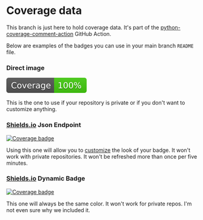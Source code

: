 # Coverage data

This branch is just here to hold coverage data. It's part of the
[python-coverage-comment-action](https://github.com/marketplace/actions/python-coverage-comment)
GitHub Action.

Below are examples of the badges you can use in your main branch `README` file.

### Direct image

[![Coverage badge](https://raw.githubusercontent.com/ewjoachim/raincoat/python-coverage-comment-action-data/badge.svg)](https://github.com/ewjoachim/raincoat/tree/python-coverage-comment-action-data)

This is the one to use if your repository is private or if you don't want to customize anything.

### [Shields.io](https://shields.io) Json Endpoint

[![Coverage badge](https://img.shields.io/endpoint?url=https://raw.githubusercontent.com/ewjoachim/raincoat/python-coverage-comment-action-data/endpoint.json)](https://github.com/ewjoachim/raincoat/tree/python-coverage-comment-action-data)

Using this one will allow you to [customize](https://shields.io/endpoint) the look of your badge.
It won't work with private repositories. It won't be refreshed more than once per five minutes.

### [Shields.io](https://shields.io) Dynamic Badge

[![Coverage badge](https://img.shields.io/badge/dynamic/json?color=brightgreen&label=coverage&query=%24.message&url=https%3A%2F%2Fraw.githubusercontent.com%2Fewjoachim%2Fraincoat%2Fpython-coverage-comment-action-data%2Fendpoint.json)](https://github.com/ewjoachim/raincoat/tree/python-coverage-comment-action-data)

This one will always be the same color. It won't work for private repos. I'm not even sure why we included it.